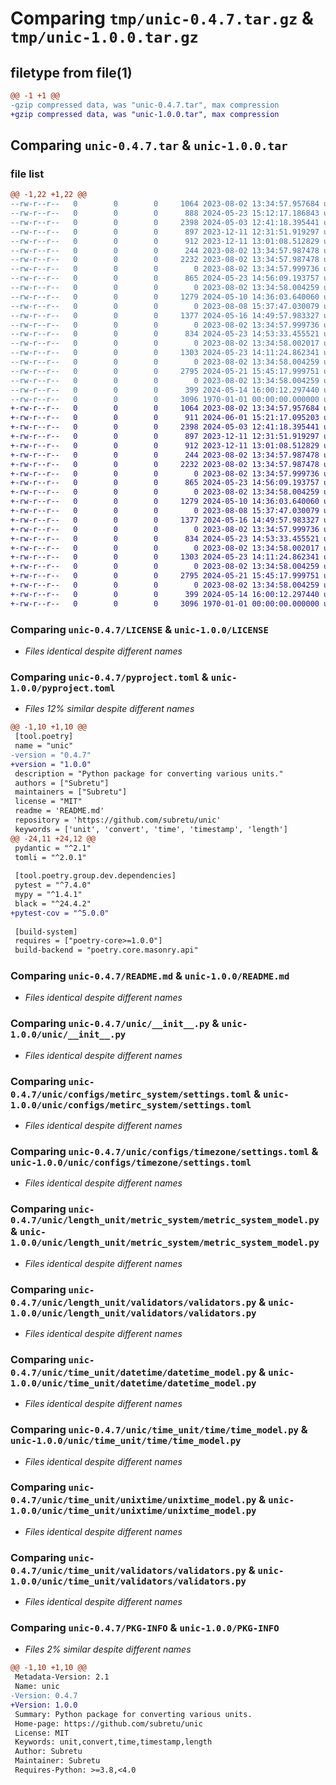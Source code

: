 # Comparing `tmp/unic-0.4.7.tar.gz` & `tmp/unic-1.0.0.tar.gz`

## filetype from file(1)

```diff
@@ -1 +1 @@
-gzip compressed data, was "unic-0.4.7.tar", max compression
+gzip compressed data, was "unic-1.0.0.tar", max compression
```

## Comparing `unic-0.4.7.tar` & `unic-1.0.0.tar`

### file list

```diff
@@ -1,22 +1,22 @@
--rw-r--r--   0        0        0     1064 2023-08-02 13:34:57.957684 unic-0.4.7/LICENSE
--rw-r--r--   0        0        0      888 2024-05-23 15:12:17.186843 unic-0.4.7/pyproject.toml
--rw-r--r--   0        0        0     2398 2024-05-03 12:41:18.395441 unic-0.4.7/README.md
--rw-r--r--   0        0        0      897 2023-12-11 12:31:51.919297 unic-0.4.7/unic/__init__.py
--rw-r--r--   0        0        0      912 2023-12-11 13:01:08.512829 unic-0.4.7/unic/configs/metirc_system/settings.toml
--rw-r--r--   0        0        0      244 2023-08-02 13:34:57.987478 unic-0.4.7/unic/configs/timeunit/settings.toml
--rw-r--r--   0        0        0     2232 2023-08-02 13:34:57.987478 unic-0.4.7/unic/configs/timezone/settings.toml
--rw-r--r--   0        0        0        0 2023-08-02 13:34:57.999736 unic-0.4.7/unic/length_unit/metric_system/__init__.py
--rw-r--r--   0        0        0      865 2024-05-23 14:56:09.193757 unic-0.4.7/unic/length_unit/metric_system/metric_system_model.py
--rw-r--r--   0        0        0        0 2023-08-02 13:34:58.004259 unic-0.4.7/unic/length_unit/validators/__init__.py
--rw-r--r--   0        0        0     1279 2024-05-10 14:36:03.640060 unic-0.4.7/unic/length_unit/validators/validators.py
--rw-r--r--   0        0        0        0 2023-08-08 15:37:47.030079 unic-0.4.7/unic/time_unit/datetime/__init__.py
--rw-r--r--   0        0        0     1377 2024-05-16 14:49:57.983327 unic-0.4.7/unic/time_unit/datetime/datetime_model.py
--rw-r--r--   0        0        0        0 2023-08-02 13:34:57.999736 unic-0.4.7/unic/time_unit/time/__init__.py
--rw-r--r--   0        0        0      834 2024-05-23 14:53:33.455521 unic-0.4.7/unic/time_unit/time/time_model.py
--rw-r--r--   0        0        0        0 2023-08-02 13:34:58.002017 unic-0.4.7/unic/time_unit/unixtime/__init__.py
--rw-r--r--   0        0        0     1303 2024-05-23 14:11:24.862341 unic-0.4.7/unic/time_unit/unixtime/unixtime_model.py
--rw-r--r--   0        0        0        0 2023-08-02 13:34:58.004259 unic-0.4.7/unic/time_unit/validators/__init__.py
--rw-r--r--   0        0        0     2795 2024-05-21 15:45:17.999751 unic-0.4.7/unic/time_unit/validators/validators.py
--rw-r--r--   0        0        0        0 2023-08-02 13:34:58.004259 unic-0.4.7/unic/utils/__init__.py
--rw-r--r--   0        0        0      399 2024-05-14 16:00:12.297440 unic-0.4.7/unic/utils/config_parser.py
--rw-r--r--   0        0        0     3096 1970-01-01 00:00:00.000000 unic-0.4.7/PKG-INFO
+-rw-r--r--   0        0        0     1064 2023-08-02 13:34:57.957684 unic-1.0.0/LICENSE
+-rw-r--r--   0        0        0      911 2024-06-01 15:21:17.095203 unic-1.0.0/pyproject.toml
+-rw-r--r--   0        0        0     2398 2024-05-03 12:41:18.395441 unic-1.0.0/README.md
+-rw-r--r--   0        0        0      897 2023-12-11 12:31:51.919297 unic-1.0.0/unic/__init__.py
+-rw-r--r--   0        0        0      912 2023-12-11 13:01:08.512829 unic-1.0.0/unic/configs/metirc_system/settings.toml
+-rw-r--r--   0        0        0      244 2023-08-02 13:34:57.987478 unic-1.0.0/unic/configs/timeunit/settings.toml
+-rw-r--r--   0        0        0     2232 2023-08-02 13:34:57.987478 unic-1.0.0/unic/configs/timezone/settings.toml
+-rw-r--r--   0        0        0        0 2023-08-02 13:34:57.999736 unic-1.0.0/unic/length_unit/metric_system/__init__.py
+-rw-r--r--   0        0        0      865 2024-05-23 14:56:09.193757 unic-1.0.0/unic/length_unit/metric_system/metric_system_model.py
+-rw-r--r--   0        0        0        0 2023-08-02 13:34:58.004259 unic-1.0.0/unic/length_unit/validators/__init__.py
+-rw-r--r--   0        0        0     1279 2024-05-10 14:36:03.640060 unic-1.0.0/unic/length_unit/validators/validators.py
+-rw-r--r--   0        0        0        0 2023-08-08 15:37:47.030079 unic-1.0.0/unic/time_unit/datetime/__init__.py
+-rw-r--r--   0        0        0     1377 2024-05-16 14:49:57.983327 unic-1.0.0/unic/time_unit/datetime/datetime_model.py
+-rw-r--r--   0        0        0        0 2023-08-02 13:34:57.999736 unic-1.0.0/unic/time_unit/time/__init__.py
+-rw-r--r--   0        0        0      834 2024-05-23 14:53:33.455521 unic-1.0.0/unic/time_unit/time/time_model.py
+-rw-r--r--   0        0        0        0 2023-08-02 13:34:58.002017 unic-1.0.0/unic/time_unit/unixtime/__init__.py
+-rw-r--r--   0        0        0     1303 2024-05-23 14:11:24.862341 unic-1.0.0/unic/time_unit/unixtime/unixtime_model.py
+-rw-r--r--   0        0        0        0 2023-08-02 13:34:58.004259 unic-1.0.0/unic/time_unit/validators/__init__.py
+-rw-r--r--   0        0        0     2795 2024-05-21 15:45:17.999751 unic-1.0.0/unic/time_unit/validators/validators.py
+-rw-r--r--   0        0        0        0 2023-08-02 13:34:58.004259 unic-1.0.0/unic/utils/__init__.py
+-rw-r--r--   0        0        0      399 2024-05-14 16:00:12.297440 unic-1.0.0/unic/utils/config_parser.py
+-rw-r--r--   0        0        0     3096 1970-01-01 00:00:00.000000 unic-1.0.0/PKG-INFO
```

### Comparing `unic-0.4.7/LICENSE` & `unic-1.0.0/LICENSE`

 * *Files identical despite different names*

### Comparing `unic-0.4.7/pyproject.toml` & `unic-1.0.0/pyproject.toml`

 * *Files 12% similar despite different names*

```diff
@@ -1,10 +1,10 @@
 [tool.poetry]
 name = "unic"
-version = "0.4.7"
+version = "1.0.0"
 description = "Python package for converting various units."
 authors = ["Subretu"]
 maintainers = ["Subretu"]
 license = "MIT"
 readme = 'README.md'
 repository = 'https://github.com/subretu/unic'
 keywords = ['unit', 'convert', 'time', 'timestamp', 'length']
@@ -24,11 +24,12 @@
 pydantic = "^2.1"
 tomli = "^2.0.1"
 
 [tool.poetry.group.dev.dependencies]
 pytest = "^7.4.0"
 mypy = "^1.4.1"
 black = "^24.4.2"
+pytest-cov = "^5.0.0"
 
 [build-system]
 requires = ["poetry-core>=1.0.0"]
 build-backend = "poetry.core.masonry.api"
```

### Comparing `unic-0.4.7/README.md` & `unic-1.0.0/README.md`

 * *Files identical despite different names*

### Comparing `unic-0.4.7/unic/__init__.py` & `unic-1.0.0/unic/__init__.py`

 * *Files identical despite different names*

### Comparing `unic-0.4.7/unic/configs/metirc_system/settings.toml` & `unic-1.0.0/unic/configs/metirc_system/settings.toml`

 * *Files identical despite different names*

### Comparing `unic-0.4.7/unic/configs/timezone/settings.toml` & `unic-1.0.0/unic/configs/timezone/settings.toml`

 * *Files identical despite different names*

### Comparing `unic-0.4.7/unic/length_unit/metric_system/metric_system_model.py` & `unic-1.0.0/unic/length_unit/metric_system/metric_system_model.py`

 * *Files identical despite different names*

### Comparing `unic-0.4.7/unic/length_unit/validators/validators.py` & `unic-1.0.0/unic/length_unit/validators/validators.py`

 * *Files identical despite different names*

### Comparing `unic-0.4.7/unic/time_unit/datetime/datetime_model.py` & `unic-1.0.0/unic/time_unit/datetime/datetime_model.py`

 * *Files identical despite different names*

### Comparing `unic-0.4.7/unic/time_unit/time/time_model.py` & `unic-1.0.0/unic/time_unit/time/time_model.py`

 * *Files identical despite different names*

### Comparing `unic-0.4.7/unic/time_unit/unixtime/unixtime_model.py` & `unic-1.0.0/unic/time_unit/unixtime/unixtime_model.py`

 * *Files identical despite different names*

### Comparing `unic-0.4.7/unic/time_unit/validators/validators.py` & `unic-1.0.0/unic/time_unit/validators/validators.py`

 * *Files identical despite different names*

### Comparing `unic-0.4.7/PKG-INFO` & `unic-1.0.0/PKG-INFO`

 * *Files 2% similar despite different names*

```diff
@@ -1,10 +1,10 @@
 Metadata-Version: 2.1
 Name: unic
-Version: 0.4.7
+Version: 1.0.0
 Summary: Python package for converting various units.
 Home-page: https://github.com/subretu/unic
 License: MIT
 Keywords: unit,convert,time,timestamp,length
 Author: Subretu
 Maintainer: Subretu
 Requires-Python: >=3.8,<4.0
```

